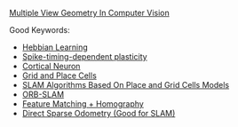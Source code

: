 [Multiple View Geometry In Computer Vision](http://cvrs.whu.edu.cn/downloads/ebooks/Multiple%20View%20Geometry%20in%20Computer%20Vision%20(Second%20Edition).pdf)


Good Keywords:
+ [Hebbian Learning](https://www.google.com/search?q=hebbian+learning&rlz=1C1GCEU_enUS819US821&oq=hebbian+learning&aqs=chrome..69i57j0l5.1968j0j7&sourceid=chrome&ie=UTF-8)
+ [Spike-timing-dependent plasticity](https://en.wikipedia.org/wiki/Spike-timing-dependent_plasticity)
+ [Cortical Neuron](https://www.youtube.com/watch?v=8VdFf3egwfg)
+ [Grid and Place Cells](https://en.wikipedia.org/wiki/Grid_cell)
+ [SLAM Algorithms Based On Place and Grid Cells Models](https://www.nst.ei.tum.de/fileadmin/w00bqs/www/publications/as/2014WS-HS-SLAMAlgorithmsBasedOnPlaceAndGridCells.pdf)
+ [ORB-SLAM](http://webdiis.unizar.es/~raulmur/orbslam/)
+ [Feature Matching + Homography](https://opencv-python-tutroals.readthedocs.io/en/latest/py_tutorials/py_feature2d/py_feature_homography/py_feature_homography.html)
+ [Direct Sparse Odometry (Good for SLAM)](https://github.com/JakobEngel/dso)
